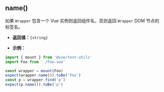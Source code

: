 ## name()

如果 `Wrapper` 包含一个 Vue 实例则返回组件名，否则返回 `Wrapper` DOM 节点的标签名。

- **返回值：**`{string}`

- **示例：**

```js
import { mount } from '@vue/test-utils'
import Foo from './Foo.vue'

const wrapper = mount(Foo)
expect(wrapper.name()).toBe('Foo')
const p = wrapper.find('p')
expect(p.name()).toBe('p')
```
